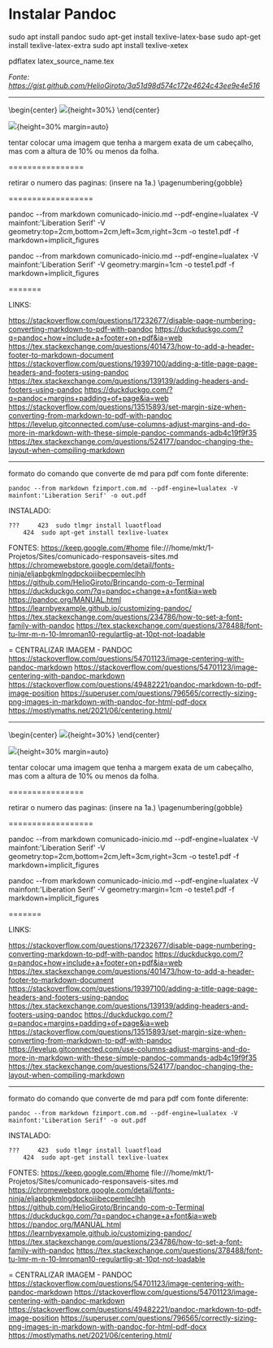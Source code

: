 # Instalar Pandoc

sudo apt install pandoc
sudo apt-get install texlive-latex-base
sudo apt-get install texlive-latex-extra
sudo apt install texlive-xetex

pdflatex latex_source_name.tex



*Fonte: https://gist.github.com/HelioGiroto/3a51d98d574c172e4624c43ee9e4e516*


---

\begin{center}
![](./img.jpg){height=30%}
\end{center}


![](./img.jpg){height=30% margin=auto}


tentar colocar uma imagem que tenha a margem exata de um cabeçalho, mas com a altura de 10% ou menos da folha.

================

retirar o numero das paginas:
(insere na 1a.)
\pagenumbering{gobble}


==================


pandoc --from markdown comunicado-inicio.md --pdf-engine=lualatex -V mainfont:'Liberation Serif' -V geometry:top=2cm,bottom=2cm,left=3cm,right=3cm -o teste1.pdf -f markdown+implicit_figures


pandoc --from markdown comunicado-inicio.md --pdf-engine=lualatex -V mainfont:'Liberation Serif' -V geometry:margin=1cm -o teste1.pdf -f markdown+implicit_figures









=======

LINKS: 

https://stackoverflow.com/questions/17232677/disable-page-numbering-converting-markdown-to-pdf-with-pandoc
https://duckduckgo.com/?q=pandoc+how+include+a+footer+on+pdf&ia=web
https://tex.stackexchange.com/questions/401473/how-to-add-a-header-footer-to-markdown-document
https://stackoverflow.com/questions/19397100/adding-a-title-page-page-headers-and-footers-using-pandoc
https://tex.stackexchange.com/questions/139139/adding-headers-and-footers-using-pandoc
https://duckduckgo.com/?q=pandoc+margins+padding+of+page&ia=web
https://stackoverflow.com/questions/13515893/set-margin-size-when-converting-from-markdown-to-pdf-with-pandoc
https://levelup.gitconnected.com/use-columns-adjust-margins-and-do-more-in-markdown-with-these-simple-pandoc-commands-adb4c19f9f35
https://tex.stackexchange.com/questions/524177/pandoc-changing-the-layout-when-compiling-markdown

---

formato do comando que converte de md para pdf com fonte diferente:

	pandoc --from markdown fzimport.com.md --pdf-engine=lualatex -V mainfont:'Liberation Serif' -o out.pdf



INSTALADO:

	??? 	423  sudo tlmgr install luaotfload
		424  sudo apt-get install texlive-luatex


FONTES:
	https://keep.google.com/#home
	file:///home/mkt/1-Projetos/Sites/comunicado-responsaveis-sites.md
	https://chromewebstore.google.com/detail/fonts-ninja/eljapbgkmlngdpckoiiibecpemleclhh
	https://github.com/HelioGiroto/Brincando-com-o-Terminal
	https://duckduckgo.com/?q=pandoc+change+a+font&ia=web
	https://pandoc.org/MANUAL.html
	https://learnbyexample.github.io/customizing-pandoc/
	https://tex.stackexchange.com/questions/234786/how-to-set-a-font-family-with-pandoc
	https://tex.stackexchange.com/questions/378488/font-tu-lmr-m-n-10-lmroman10-regulartlig-at-10pt-not-loadable





= CENTRALIZAR IMAGEM - PANDOC
	https://stackoverflow.com/questions/54701123/image-centering-with-pandoc-markdown
	https://stackoverflow.com/questions/54701123/image-centering-with-pandoc-markdown
	https://stackoverflow.com/questions/49482221/pandoc-markdown-to-pdf-image-position
	https://superuser.com/questions/796565/correctly-sizing-png-images-in-markdown-with-pandoc-for-html-pdf-docx
	https://mostlymaths.net/2021/06/centering.html/


---

\begin{center}
![](./img.jpg){height=30%}
\end{center}


![](./img.jpg){height=30% margin=auto}


tentar colocar uma imagem que tenha a margem exata de um cabeçalho, mas com a altura de 10% ou menos da folha.

================

retirar o numero das paginas:
(insere na 1a.)
\pagenumbering{gobble}


==================


pandoc --from markdown comunicado-inicio.md --pdf-engine=lualatex -V mainfont:'Liberation Serif' -V geometry:top=2cm,bottom=2cm,left=3cm,right=3cm -o teste1.pdf -f markdown+implicit_figures


pandoc --from markdown comunicado-inicio.md --pdf-engine=lualatex -V mainfont:'Liberation Serif' -V geometry:margin=1cm -o teste1.pdf -f markdown+implicit_figures









=======

LINKS: 

https://stackoverflow.com/questions/17232677/disable-page-numbering-converting-markdown-to-pdf-with-pandoc
https://duckduckgo.com/?q=pandoc+how+include+a+footer+on+pdf&ia=web
https://tex.stackexchange.com/questions/401473/how-to-add-a-header-footer-to-markdown-document
https://stackoverflow.com/questions/19397100/adding-a-title-page-page-headers-and-footers-using-pandoc
https://tex.stackexchange.com/questions/139139/adding-headers-and-footers-using-pandoc
https://duckduckgo.com/?q=pandoc+margins+padding+of+page&ia=web
https://stackoverflow.com/questions/13515893/set-margin-size-when-converting-from-markdown-to-pdf-with-pandoc
https://levelup.gitconnected.com/use-columns-adjust-margins-and-do-more-in-markdown-with-these-simple-pandoc-commands-adb4c19f9f35
https://tex.stackexchange.com/questions/524177/pandoc-changing-the-layout-when-compiling-markdown


---

formato do comando que converte de md para pdf com fonte diferente:

	pandoc --from markdown fzimport.com.md --pdf-engine=lualatex -V mainfont:'Liberation Serif' -o out.pdf



INSTALADO:

	??? 	423  sudo tlmgr install luaotfload
		424  sudo apt-get install texlive-luatex


FONTES:
	https://keep.google.com/#home
	file:///home/mkt/1-Projetos/Sites/comunicado-responsaveis-sites.md
	https://chromewebstore.google.com/detail/fonts-ninja/eljapbgkmlngdpckoiiibecpemleclhh
	https://github.com/HelioGiroto/Brincando-com-o-Terminal
	https://duckduckgo.com/?q=pandoc+change+a+font&ia=web
	https://pandoc.org/MANUAL.html
	https://learnbyexample.github.io/customizing-pandoc/
	https://tex.stackexchange.com/questions/234786/how-to-set-a-font-family-with-pandoc
	https://tex.stackexchange.com/questions/378488/font-tu-lmr-m-n-10-lmroman10-regulartlig-at-10pt-not-loadable





= CENTRALIZAR IMAGEM - PANDOC
	https://stackoverflow.com/questions/54701123/image-centering-with-pandoc-markdown
	https://stackoverflow.com/questions/54701123/image-centering-with-pandoc-markdown
	https://stackoverflow.com/questions/49482221/pandoc-markdown-to-pdf-image-position
	https://superuser.com/questions/796565/correctly-sizing-png-images-in-markdown-with-pandoc-for-html-pdf-docx
	https://mostlymaths.net/2021/06/centering.html/






















